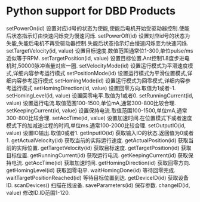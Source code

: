 # Python support for DBD Products
setPowerOn(id) 	设置对应id号的状态为使能,使能后电机开始受驱动器控制.使能后状态指示灯由快速闪烁变为慢速闪烁.
setPowerOff(id) 	设置对应id号的状态为失能,失能后电机不再受驱动器控制.失能后状态指示灯由慢速闪烁变为快速闪烁.
setTargetVelocity(id, value) 	设置目标速度.数值范围通常位1-300,单位pulse/ms近似等于RPM.
setTargetPosition(id, value) 	设置目标位置.Ant控制1.8度步进电机时,50000脉冲当量对应一圈.
setVelocityMode(id) 	设置运行模式为平滑速度模式,详细内容参考运行模式
setPositionMode(id) 	设置运行模式为平滑位置模式,详细内容参考运行模式
setHomingMode(id) 	设置运行模式为回零模式,详细内容参考运行模式
setHomingDirection(id, value) 	设置回零方向.取值为1或者-1.
setHomingLevel(id, value) 	设置回零电平.取值为1或者0.
setRunningCurrent(id, value) 	设置运行电流.取值范围100-1500,单位mA,通常300-800比较合理.
setKeepingCurrent(id, value) 	设置保持电流.取值范围100-1500,单位mA,通常300-800比较合理.
setAccTime(id, value) 	设置加速时间.在位置模式下或者速度模式下的加减速过程的时间,单位ms.通常100-2000比较合理.
setOutputIO(id, value) 	设置IO输出.取值0或者1.
getInputIO(id) 	获取输入IO的状态.返回值为0或者1.
getActualVelocity(id) 	获取当前的实际运行速度.
getActualPosition(id) 	获取当前的实际位置.
getTargetVelocity(id) 	获取目标速度.
getTargetPosition(id) 	获取目标位置.
getRunningCurrent(id) 	获取运行电流.
getKeepingCurrent(id) 	获取保持电流.
getAccTime(id) 	获取加速时间.
getHomingDirection(id) 	获取回零方向.
getHomingLevel(id) 	获取回零电平.
waitHomingDone(id) 	等待回零完成.
waitTargetPositionReached(id) 	等待目标位置到达.
getDeviceID(id) 	获取设备ID.
scanDevices() 	扫描在线设备.
saveParameters(id) 	保存参数.
changeID(id, value) 	修改ID.ID范围1-120.
